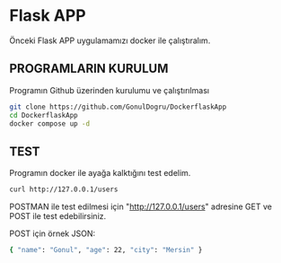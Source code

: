 # Flask APP

Önceki Flask APP uygulamamızı docker ile çalıştıralım.

## PROGRAMLARIN KURULUM
Programın Github üzerinden kurulumu ve çalıştırılması
```bash
git clone https://github.com/GonulDogru/DockerflaskApp
cd DockerflaskApp
docker compose up -d
```

## TEST
Programın docker ile ayağa kalktığını test edelim.
```bash
curl http://127.0.0.1/users
```

POSTMAN ile test edilmesi için "http://127.0.0.1/users" adresine GET ve POST ile test edebilirsiniz.

POST için örnek JSON:
```bash
{ "name": "Gonul", "age": 22, "city": "Mersin" }
```

